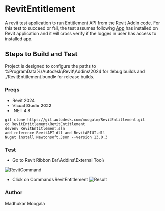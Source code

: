 # RevitEntitlement
A revit test application to run Entitlement API from the Revit Addin code.
For this test to succeed or fail, the test assumes following [App](https://apps.autodesk.com/RVT/en/Detail/Index?id=1257010617153832891&appLang=en&os=Win64&autostart=true) has installed on Revit application and it will cross verify if the logged in user has access to installed app.

## Steps to Build and Test

Project is designed to configure the paths to  %ProgramData%\Autodesk\Revit\Addins\2024 for debug builds and ./RevitEntitlement.bundle for release builds.

### Preqs
 
- Revit 2024
- Visual Studio 2022
- .NET 4.8

```
git clone https://git.autodesk.com/moogalm/RevitEntitlement.git
cd RevitEntitlement\RevitEntitlement
devenv RevitEntitlement.sln
add reference RevitAPI.dll and RevitAPIUI.dll
Nuget install Newtonsoft.Json --version 13.0.3
```

### Test

- Go to Revit Ribbon Bar\Addins\External Tool\

![RevitCommand](https://git.autodesk.com/moogalm/RevitEntitlement/blob/master/Result.png)

- Click on Commands RevitEntitlement
![Result](https://git.autodesk.com/moogalm/RevitEntitlement/blob/master/Result.png)

### Author
Madhukar Moogala


